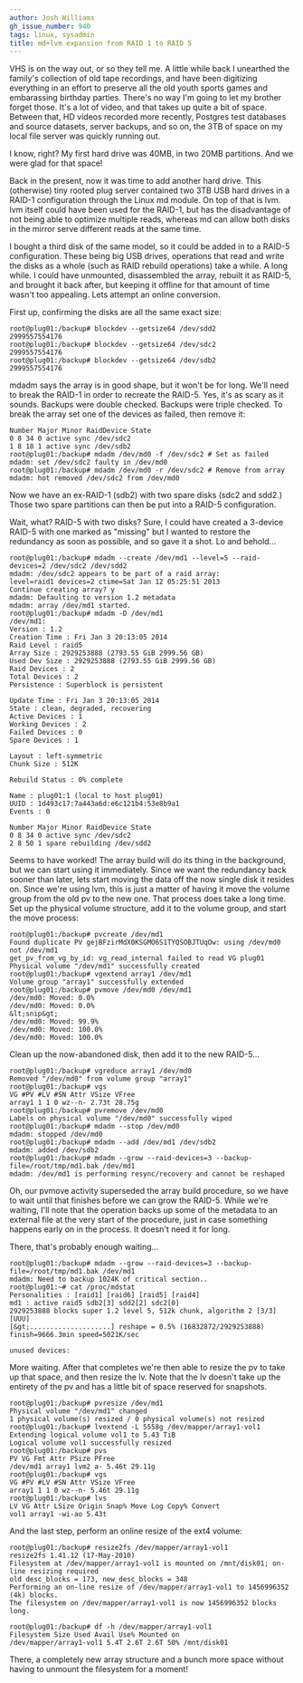 ```yaml
---
author: Josh Williams
gh_issue_number: 940
tags: linux, sysadmin
title: md+lvm expansion from RAID 1 to RAID 5
---
```


VHS is on the way out, or so they tell me.  A little while back I unearthed the family's collection of old tape recordings, and have been digitizing everything in an effort to preserve all the old youth sports games and embarassing birthday parties.  There's no way I'm going to let my brother forget those.  It's a lot of video, and that takes up quite a bit of space.  Between that, HD videos recorded more recently, Postgres test databases and source datasets, server backups, and so on, the 3TB of space on my local file server was quickly running out.

I know, right?  My first hard drive was 40MB, in two 20MB partitions.  And we were glad for that space!

Back in the present, now it was time to add another hard drive.  This (otherwise) tiny rooted plug server contained two 3TB USB hard drives in a RAID-1 configuration through the Linux md module.  On top of that is lvm.  lvm itself could have been used for the RAID-1, but has the disadvantage of not being able to optimize multiple reads, whereas md can allow both disks in the mirror serve different reads at the same time.

I bought a third disk of the same model, so it could be added in to a RAID-5 configuration.  These being big USB drives, operations that read and write the disks as a whole (such as RAID rebuild operations) take a while.  A long while.  I could have unmounted, disassembled the array, rebuilt it as RAID-5, and brought it back after, but keeping it offline for that amount of time wasn't too appealing.  Lets attempt an online conversion.

First up, confirming the disks are all the same exact size:

```
root@plug01:/backup# blockdev --getsize64 /dev/sdd2
2999557554176
root@plug01:/backup# blockdev --getsize64 /dev/sdc2
2999557554176
root@plug01:/backup# blockdev --getsize64 /dev/sdb2
2999557554176
```
mdadm says the array is in good shape, but it won't be for long.  We'll need to break the RAID-1 in order to recreate the RAID-5.  Yes, it's as scary as it sounds.  Backups were double checked.  Backups were triple checked.  To break the array set one of the devices as failed, then remove it:

```
Number Major Minor RaidDevice State
0 8 34 0 active sync /dev/sdc2
1 8 18 1 active sync /dev/sdb2
root@plug01:/backup# mdadm /dev/md0 -f /dev/sdc2 # Set as failed
mdadm: set /dev/sdc2 faulty in /dev/md0
root@plug01:/backup# mdadm /dev/md0 -r /dev/sdc2 # Remove from array
mdadm: hot removed /dev/sdc2 from /dev/md0
```
Now we have an ex-RAID-1 (sdb2) with two spare disks (sdc2 and sdd2.)  Those two spare partitions can then be put into a RAID-5 configuration.

Wait, what?  RAID-5 with two disks?  Sure, I could have created a 3-device RAID-5 with one marked as "missing" but I wanted to restore the redundancy as soon as possible, and so gave it a shot.  Lo and behold...

```
root@plug01:/backup# mdadm --create /dev/md1 --level=5 --raid-devices=2 /dev/sdc2 /dev/sdd2
mdadm: /dev/sdc2 appears to be part of a raid array:
level=raid1 devices=2 ctime=Sat Jan 12 05:25:51 2013
Continue creating array? y
mdadm: Defaulting to version 1.2 metadata
mdadm: array /dev/md1 started.
root@plug01:/backup# mdadm -D /dev/md1
/dev/md1:
Version : 1.2
Creation Time : Fri Jan 3 20:13:05 2014
Raid Level : raid5
Array Size : 2929253888 (2793.55 GiB 2999.56 GB)
Used Dev Size : 2929253888 (2793.55 GiB 2999.56 GB)
Raid Devices : 2
Total Devices : 2
Persistence : Superblock is persistent

Update Time : Fri Jan 3 20:13:05 2014
State : clean, degraded, recovering
Active Devices : 1
Working Devices : 2
Failed Devices : 0
Spare Devices : 1

Layout : left-symmetric
Chunk Size : 512K

Rebuild Status : 0% complete

Name : plug01:1 (local to host plug01)
UUID : 1d493c17:7a443a6d:e6c121b4:53e8b9a1
Events : 0

Number Major Minor RaidDevice State
0 8 34 0 active sync /dev/sdc2
2 8 50 1 spare rebuilding /dev/sdd2
```
Seems to have worked!  The array build will do its thing in the background, but we can start using it immediately.  Since we want the redundancy back sooner than later, lets start moving the data off the now single disk it resides on.  Since we're using lvm, this is just a matter of having it move the volume group from the old pv to the new one.  That process does take a long time.  Set up the physical volume structure, add it to the volume group, and start the move process:

```
root@plug01:/backup# pvcreate /dev/md1
Found duplicate PV gejBFzirMdX0KSGMO6S1TYQSOBJTUqOw: using /dev/md0 not /dev/md1
get_pv_from_vg_by_id: vg_read_internal failed to read VG plug01
Physical volume "/dev/md1" successfully created
root@plug01:/backup# vgextend array1 /dev/md1
Volume group "array1" successfully extended
root@plug01:/backup# pvmove /dev/md0 /dev/md1
/dev/md0: Moved: 0.0%
/dev/md0: Moved: 0.0%
&lt;snip&gt;
/dev/md0: Moved: 99.9%
/dev/md0: Moved: 100.0%
/dev/md0: Moved: 100.0%
```
Clean up the now-abandoned disk, then add it to the new RAID-5...

```
root@plug01:/backup# vgreduce array1 /dev/md0
Removed "/dev/md0" from volume group "array1"
root@plug01:/backup# vgs
VG #PV #LV #SN Attr VSize VFree
array1 1 1 0 wz--n- 2.73t 28.75g
root@plug01:/backup# pvremove /dev/md0
Labels on physical volume "/dev/md0" successfully wiped
root@plug01:/backup# mdadm --stop /dev/md0
mdadm: stopped /dev/md0
root@plug01:/backup# mdadm --add /dev/md1 /dev/sdb2
mdadm: added /dev/sdb2
root@plug01:/backup# mdadm --grow --raid-devices=3 --backup-file=/root/tmp/md1.bak /dev/md1
mdadm: /dev/md1 is performing resync/recovery and cannot be reshaped
```
Oh, our pvmove activity superseded the array build procedure, so we have to wait until that finishes before we can grow the RAID-5.  While we're waiting, I'll note that the operation backs up some of the metadata to an external file at the very start of the procedure, just in case something happens early on in the process.  It doesn't need it for long.

There, that's probably enough waiting...

```
root@plug01:/backup# mdadm --grow --raid-devices=3 --backup-file=/root/tmp/md1.bak /dev/md1
mdadm: Need to backup 1024K of critical section..
root@plug01:~# cat /proc/mdstat
Personalities : [raid1] [raid6] [raid5] [raid4]
md1 : active raid5 sdb2[3] sdd2[2] sdc2[0]
2929253888 blocks super 1.2 level 5, 512k chunk, algorithm 2 [3/3] [UUU]
[&gt;....................] reshape = 0.5% (16832872/2929253888) finish=9666.3min speed=5021K/sec

unused devices:
```
More waiting.  After that completes we're then able to resize the pv to take up that space, and then resize the lv.  Note that the lv doesn't take up the entirety of the pv and has a little bit of space reserved for snapshots.

```
root@plug01:/backup# pvresize /dev/md1
Physical volume "/dev/md1" changed
1 physical volume(s) resized / 0 physical volume(s) not resized
root@plug01:/backup# lvextend -L 5558g /dev/mapper/array1-vol1
Extending logical volume vol1 to 5.43 TiB
Logical volume vol1 successfully resized
root@plug01:/backup# pvs
PV VG Fmt Attr PSize PFree
/dev/md1 array1 lvm2 a- 5.46t 29.11g
root@plug01:/backup# vgs
VG #PV #LV #SN Attr VSize VFree
array1 1 1 0 wz--n- 5.46t 29.11g
root@plug01:/backup# lvs
LV VG Attr LSize Origin Snap% Move Log Copy% Convert
vol1 array1 -wi-ao 5.43t
```
And the last step, perform an online resize of the ext4 volume:

```
root@plug01:/backup# resize2fs /dev/mapper/array1-vol1
resize2fs 1.41.12 (17-May-2010)
Filesystem at /dev/mapper/array1-vol1 is mounted on /mnt/disk01; on-line resizing required
old desc_blocks = 173, new_desc_blocks = 348
Performing an on-line resize of /dev/mapper/array1-vol1 to 1456996352 (4k) blocks.
The filesystem on /dev/mapper/array1-vol1 is now 1456996352 blocks long.

root@plug01:/backup# df -h /dev/mapper/array1-vol1
Filesystem Size Used Avail Use% Mounted on
/dev/mapper/array1-vol1 5.4T 2.6T 2.6T 50% /mnt/disk01
```
There, a completely new array structure and a bunch more space without having to unmount the filesystem for a moment!
